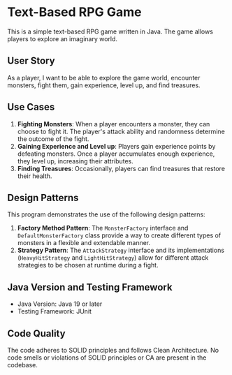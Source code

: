 # Text-Based RPG Game

This is a simple text-based RPG game written in Java. The game allows players to explore an imaginary world.

## User Story

As a player, I want to be able to explore the game world, encounter monsters, fight them, gain experience, level up, and find treasures.

## Use Cases

1. **Fighting Monsters**: When a player encounters a monster, they can choose to fight it. The player's attack ability and randomness determine the outcome of the fight.
2. **Gaining Experience and Level up**: Players gain experience points by defeating monsters. Once a player accumulates enough experience, they level up, increasing their attributes.
3. **Finding Treasures**: Occasionally, players can find treasures that restore their health.

## Design Patterns

This program demonstrates the use of the following design patterns:

1. **Factory Method Pattern**: The `MonsterFactory` interface and `DefaultMonsterFactory` class provide a way to create different types of monsters in a flexible and extendable manner.
2. **Strategy Pattern**: The `AttackStrategy` interface and its implementations (`HeavyHitStrategy` and `LightHitStrategy`) allow for different attack strategies to be chosen at runtime during a fight.

## Java Version and Testing Framework

- Java Version: Java 19 or later
- Testing Framework: JUnit

## Code Quality

The code adheres to SOLID principles and follows Clean Architecture. No code smells or violations of SOLID principles or CA are present in the codebase.
